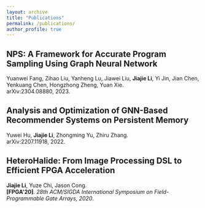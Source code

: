 ```yaml
---
layout: archive
title: "Publications"
permalink: /publications/
author_profile: true
---
```


## NPS: A Framework for Accurate Program Sampling Using Graph Neural Network[<i class="fas fa-file-pdf fa-lg"></i>](https://arxiv.org/pdf/2304.08880.pdf)
Yuanwei Fang, Zihao Liu, Yanheng Lu, Jiawei Liu, **Jiajie Li**, Yi Jin, Jian Chen, Yenkuang Chen, Hongzhong Zheng, Yuan Xie. \
arXiv:2304.08880, 2023. 



## Analysis and Optimization of GNN-Based Recommender Systems on Persistent Memory [<i class="fas fa-file-pdf fa-lg"></i>](https://arxiv.org/pdf/2207.11918.pdf)
Yuwei Hu, **Jiajie Li**, Zhongming Yu, Zhiru Zhang. \
arXiv:2207.11918, 2022. 



## HeteroHalide: From Image Processing DSL to Efficient FPGA Acceleration [<i class="fas fa-file-pdf fa-lg"></i>](https://dl.acm.org/doi/pdf/10.1145/3373087.3375320) [<i class="fab fa-github fa-lg"></i>](https://github.com/UCLA-VAST/heterohalide)
**Jiajie Li**, Yuze Chi, Jason Cong. \
**[FPGA'20]**. _28th ACM/SIGDA International Symposium on Field-Programmable Gate Arrays, 2020_.




